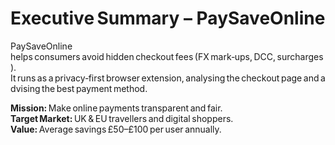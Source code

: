 # Executive Summary – PaySaveOnline

PaySaveOnline helps consumers avoid hidden checkout fees (FX mark‑ups, DCC, surcharges).  
It runs as a privacy‑first browser extension, analysing the checkout page and advising the best payment method.

**Mission:** Make online payments transparent and fair.  
**Target Market:** UK & EU travellers and digital shoppers.  
**Value:** Average savings £50–£100 per user annually.